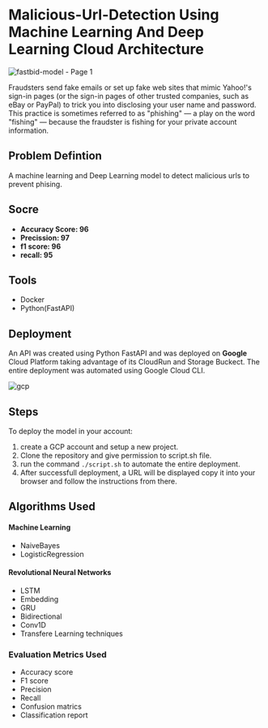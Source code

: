 # Malicious-Url-Detection Using Machine Learning And Deep Learning Cloud Architecture

![fastbid-model - Page 1](https://user-images.githubusercontent.com/74520811/136707817-a4b160c1-8e6d-4487-b571-9e6994dd14ad.png)

Fraudsters send fake emails or set up fake web sites that mimic Yahoo!'s sign-in pages (or the sign-in pages of other trusted companies, such as eBay or PayPal) to trick you into disclosing your user name and password. This practice is sometimes referred to as "phishing" — a play on the word "fishing" — because the fraudster is fishing for your private account information.

## Problem Defintion

A machine learning and Deep Learning model to detect malicious urls to prevent phising.

## Socre
* **Accuracy Score:  96**
* **Precission:  97**
* **f1 score:  96**
* **recall:  95**

## Tools
* Docker
* Python(FastAPI)

## Deployment
An API was created using Python FastAPI and was deployed on **Google** Cloud Platform taking advantage of its CloudRun and Storage Buckect. The entire deployment was automated using Google Cloud CLI. 

![gcp](uploads/d12c5ab12c1b2a7c1bcc79c4bf0dff78/gcp.png)

## Steps
To deploy the model in your account:
1. create a GCP account and setup a new project. 
2. Clone the repository and give permission to script.sh file.
3. run the command `./script.sh` to automate the entire deployment.
4. After successfull deployment, a URL will be displayed copy it into your browser and follow the instructions from there.

## **Algorithms Used**
#### Machine Learning
* NaiveBayes
* LogisticRegression

#### Revolutional Neural Networks
* LSTM
* Embedding
* GRU
* Bidirectional
* Conv1D
* Transfere Learning techniques

### **Evaluation Metrics Used**
* Accuracy score
* F1 score
* Precision
* Recall
* Confusion matrics
* Classification report
